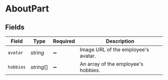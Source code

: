 # AboutPart


## Fields

| Field                               | Type                                | Required                            | Description                         |
| ----------------------------------- | ----------------------------------- | ----------------------------------- | ----------------------------------- |
| `avatar`                            | *string*                            | :heavy_minus_sign:                  | Image URL of the employee's avatar. |
| `hobbies`                           | *string*[]                          | :heavy_minus_sign:                  | An array of the employee's hobbies. |